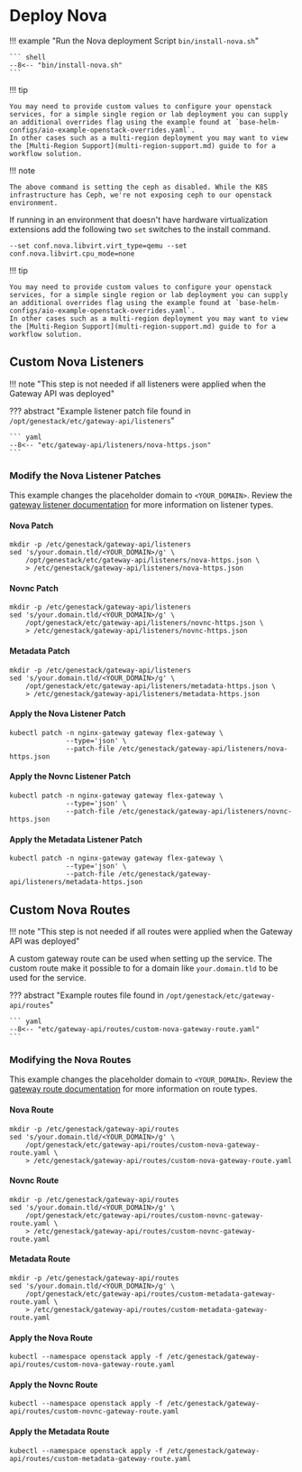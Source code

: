 # Deploy Nova

!!! example "Run the Nova deployment Script `bin/install-nova.sh`"

    ``` shell
    --8<-- "bin/install-nova.sh"
    ```

!!! tip

    You may need to provide custom values to configure your openstack services, for a simple single region or lab deployment you can supply an additional overrides flag using the example found at `base-helm-configs/aio-example-openstack-overrides.yaml`.
    In other cases such as a multi-region deployment you may want to view the [Multi-Region Support](multi-region-support.md) guide to for a workflow solution.

!!! note

    The above command is setting the ceph as disabled. While the K8S infrastructure has Ceph, we're not exposing ceph to our openstack environment.

If running in an environment that doesn't have hardware virtualization extensions add the following two `set` switches to the install command.

``` shell
--set conf.nova.libvirt.virt_type=qemu --set conf.nova.libvirt.cpu_mode=none
```

!!! tip

    You may need to provide custom values to configure your openstack services, for a simple single region or lab deployment you can supply an additional overrides flag using the example found at `base-helm-configs/aio-example-openstack-overrides.yaml`.
    In other cases such as a multi-region deployment you may want to view the [Multi-Region Support](multi-region-support.md) guide to for a workflow solution.

## Custom Nova Listeners

!!! note "This step is not needed if all listeners were applied when the Gateway API was deployed"

??? abstract "Example listener patch file found in `/opt/genestack/etc/gateway-api/listeners`"

    ``` yaml
    --8<-- "etc/gateway-api/listeners/nova-https.json"
    ```

### Modify the Nova Listener Patches

This example changes the placeholder domain to `<YOUR_DOMAIN>`. Review the [gateway listener documentation](https://gateway-api.sigs.k8s.io/api-types/gateway)
for more information on listener types.

#### Nova Patch

``` shell
mkdir -p /etc/genestack/gateway-api/listeners
sed 's/your.domain.tld/<YOUR_DOMAIN>/g' \
    /opt/genestack/etc/gateway-api/listeners/nova-https.json \
    > /etc/genestack/gateway-api/listeners/nova-https.json
```

#### Novnc Patch

``` shell
mkdir -p /etc/genestack/gateway-api/listeners
sed 's/your.domain.tld/<YOUR_DOMAIN>/g' \
    /opt/genestack/etc/gateway-api/listeners/novnc-https.json \
    > /etc/genestack/gateway-api/listeners/novnc-https.json
```

#### Metadata Patch

``` shell
mkdir -p /etc/genestack/gateway-api/listeners
sed 's/your.domain.tld/<YOUR_DOMAIN>/g' \
    /opt/genestack/etc/gateway-api/listeners/metadata-https.json \
    > /etc/genestack/gateway-api/listeners/metadata-https.json
```

#### Apply the Nova Listener Patch

``` shell
kubectl patch -n nginx-gateway gateway flex-gateway \
              --type='json' \
              --patch-file /etc/genestack/gateway-api/listeners/nova-https.json
```

#### Apply the Novnc Listener Patch

``` shell
kubectl patch -n nginx-gateway gateway flex-gateway \
              --type='json' \
              --patch-file /etc/genestack/gateway-api/listeners/novnc-https.json
```

#### Apply the Metadata Listener Patch

``` shell
kubectl patch -n nginx-gateway gateway flex-gateway \
              --type='json' \
              --patch-file /etc/genestack/gateway-api/listeners/metadata-https.json
```

## Custom Nova Routes

!!! note "This step is not needed if all routes were applied when the Gateway API was deployed"

A custom gateway route can be used when setting up the service. The custom route make it possible to for a domain like `your.domain.tld` to be used for the service.

??? abstract "Example routes file found in `/opt/genestack/etc/gateway-api/routes`"

    ``` yaml
    --8<-- "etc/gateway-api/routes/custom-nova-gateway-route.yaml"
    ```

### Modifying the Nova Routes

This example changes the placeholder domain to `<YOUR_DOMAIN>`. Review the [gateway route documentation](https://gateway-api.sigs.k8s.io/api-types/httproute)
for more information on route types.

#### Nova Route

``` shell
mkdir -p /etc/genestack/gateway-api/routes
sed 's/your.domain.tld/<YOUR_DOMAIN>/g' \
    /opt/genestack/etc/gateway-api/routes/custom-nova-gateway-route.yaml \
    > /etc/genestack/gateway-api/routes/custom-nova-gateway-route.yaml
```

#### Novnc Route

``` shell
mkdir -p /etc/genestack/gateway-api/routes
sed 's/your.domain.tld/<YOUR_DOMAIN>/g' \
    /opt/genestack/etc/gateway-api/routes/custom-novnc-gateway-route.yaml \
    > /etc/genestack/gateway-api/routes/custom-novnc-gateway-route.yaml
```

#### Metadata Route

``` shell
mkdir -p /etc/genestack/gateway-api/routes
sed 's/your.domain.tld/<YOUR_DOMAIN>/g' \
    /opt/genestack/etc/gateway-api/routes/custom-metadata-gateway-route.yaml \
    > /etc/genestack/gateway-api/routes/custom-metadata-gateway-route.yaml
```

#### Apply the Nova Route

``` shell
kubectl --namespace openstack apply -f /etc/genestack/gateway-api/routes/custom-nova-gateway-route.yaml
```

#### Apply the Novnc Route

``` shell
kubectl --namespace openstack apply -f /etc/genestack/gateway-api/routes/custom-novnc-gateway-route.yaml
```

#### Apply the Metadata Route

``` shell
kubectl --namespace openstack apply -f /etc/genestack/gateway-api/routes/custom-metadata-gateway-route.yaml
```

